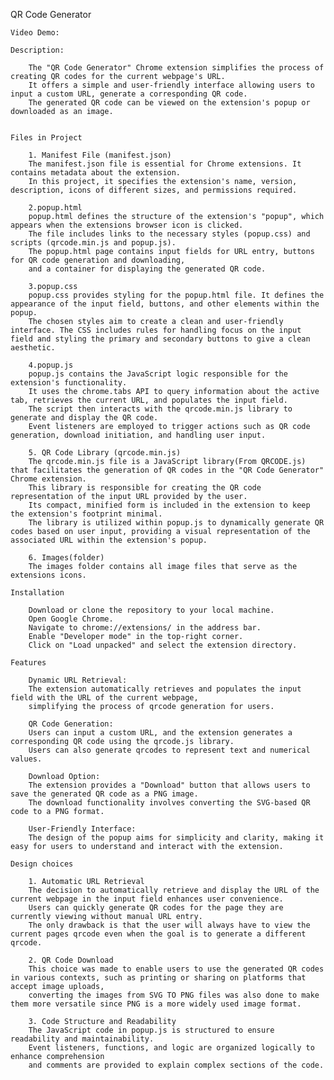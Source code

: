QR Code Generator

    Video Demo:

    Description:

        The "QR Code Generator" Chrome extension simplifies the process of creating QR codes for the current webpage's URL.
        It offers a simple and user-friendly interface allowing users to input a custom URL, generate a corresponding QR code.
        The generated QR code can be viewed on the extension's popup or downloaded as an image.


    Files in Project

        1. Manifest File (manifest.json)
        The manifest.json file is essential for Chrome extensions. It contains metadata about the extension.
        In this project, it specifies the extension's name, version, description, icons of different sizes, and permissions required.

        2.popup.html
        popup.html defines the structure of the extension's "popup", which appears when the extensions browser icon is clicked.
        The file includes links to the necessary styles (popup.css) and scripts (qrcode.min.js and popup.js).
        The popup.html page contains input fields for URL entry, buttons for QR code generation and downloading,
        and a container for displaying the generated QR code.

        3.popup.css
        popup.css provides styling for the popup.html file. It defines the appearance of the input field, buttons, and other elements within the popup.
        The chosen styles aim to create a clean and user-friendly interface. The CSS includes rules for handling focus on the input field and styling the primary and secondary buttons to give a clean aesthetic.

        4.popup.js
        popup.js contains the JavaScript logic responsible for the extension's functionality.
        It uses the chrome.tabs API to query information about the active tab, retrieves the current URL, and populates the input field.
        The script then interacts with the qrcode.min.js library to generate and display the QR code.
        Event listeners are employed to trigger actions such as QR code generation, download initiation, and handling user input.

        5. QR Code Library (qrcode.min.js)
        The qrcode.min.js file is a JavaScript library(From QRCODE.js) that facilitates the generation of QR codes in the "QR Code Generator" Chrome extension.
        This library is responsible for creating the QR code representation of the input URL provided by the user.
        Its compact, minified form is included in the extension to keep the extension's footprint minimal.
        The library is utilized within popup.js to dynamically generate QR codes based on user input, providing a visual representation of the associated URL within the extension's popup.

        6. Images(folder)
        The images folder contains all image files that serve as the extensions icons.
        
    Installation

        Download or clone the repository to your local machine.
        Open Google Chrome.
        Navigate to chrome://extensions/ in the address bar.
        Enable "Developer mode" in the top-right corner.
        Click on "Load unpacked" and select the extension directory.

    Features

        Dynamic URL Retrieval:
        The extension automatically retrieves and populates the input field with the URL of the current webpage,
        simplifying the process of qrcode generation for users.

        QR Code Generation:
        Users can input a custom URL, and the extension generates a corresponding QR code using the qrcode.js library.
        Users can also generate qrcodes to represent text and numerical values.

        Download Option:
        The extension provides a "Download" button that allows users to save the generated QR code as a PNG image.
        The download functionality involves converting the SVG-based QR code to a PNG format.

        User-Friendly Interface:
        The design of the popup aims for simplicity and clarity, making it easy for users to understand and interact with the extension.

    Design choices

        1. Automatic URL Retrieval
        The decision to automatically retrieve and display the URL of the current webpage in the input field enhances user convenience.
        Users can quickly generate QR codes for the page they are currently viewing without manual URL entry. 
        The only drawback is that the user will always have to view the current pages qrcode even when the goal is to generate a different qrcode.

        2. QR Code Download
        This choice was made to enable users to use the generated QR codes in various contexts, such as printing or sharing on platforms that accept image uploads, 
        converting the images from SVG TO PNG files was also done to make them more versatile since PNG is a more widely used image format.

        3. Code Structure and Readability
        The JavaScript code in popup.js is structured to ensure readability and maintainability.
        Event listeners, functions, and logic are organized logically to enhance comprehension  
        and comments are provided to explain complex sections of the code.
